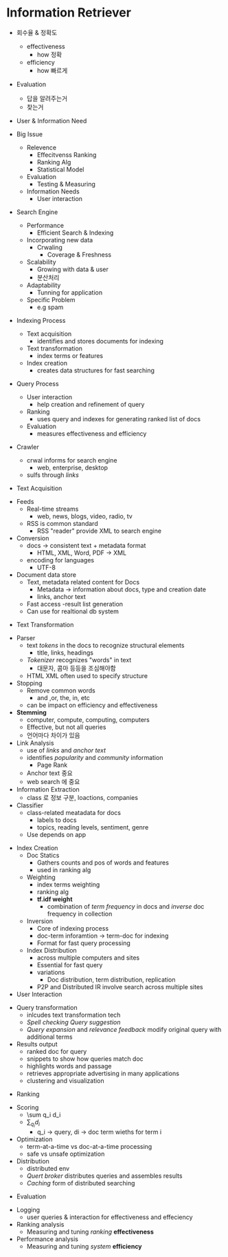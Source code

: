 # Information Retriever

* 회수율 & 정확도
    - effectiveness
        - how 정확
    - efficiency
        - how 빠르게
* Evaluation
    - 답을 알려주는거
    - 찾는거
* User & Information Need

* Big Issue
    - Relevence
        - Effecitvenss Ranking
        - Ranking Alg
        - Statistical Model
    - Evaluation
        - Testing & Measuring
    - Information Needs
        - User interaction

* Search Engine
    - Performance
        - Efficient Search & Indexing
    - Incorporating new data
        - Crwaling 
            - Coverage & Freshness
    - Scalability
        - Growing with data & user
        - 분산처리
    - Adaptability
        - Tunning for application
    - Specific Problem
        - e.g spam

* Indexing Process
    - Text acquisition
        - identifies and stores documents for indexing
    - Text transformation
        - index terms or features
    - Index creation
        - creates data structures for fast searching

* Query Process
    - User interaction
        - help creation and refinement of query
    - Ranking
        - uses query and indexes for generating ranked list of docs
    - Evaluation
        - measures effectiveness and efficiency

* Crawler
    - crwal informs for search engine
        - web, enterprise, desktop
    - sulfs through *links*

* Text Acquisition
- Feeds
    - Real-time streams
        - web, news, blogs, video, radio, tv
    - RSS is common standard
        - RSS "reader" provide XML to search engine
- Conversion
    - docs -> consistent text + metadata format
        - HTML, XML, Word, PDF -> XML
    - encoding for languages
        - UTF-8
- Document data store
    - Text, metadata related content for Docs
        - Metadata -> information about docs, type and creation date
        - links, anchor text
    - Fast access
        -result list generation
    - Can use for realtional db system
    
* Text Transformation
- Parser
    - text *tokens* in the docs to recognize structural elements
        - title, links, headings
    - *Tokenizer* recognizes "words" in text
        - 대문자, 콤마 등등을 조심해야함
    - HTML XML often used to specify structure
- Stopping
    - Remove common words
        - and ,or, the, in, etc
    - can be impact on efficiency and effectiveness
- **Stemming**
    - computer, compute, computing, computers
    - Effective, but not all queries
    - 언어마다 차이가 있음
- Link Analysis
    - use of *links* and *anchor text*
    - identifies *popularity* and *community* information
        - Page Rank
    - Anchor text 중요
    - web search 에 중요
- Information Extraction
    - class 로 정보 구분, loactions, companies
- Classifier
    - class-related meatadata for docs
        - labels to docs
        - topics, reading levels, sentiment, genre
    - Use depends on app
* Index Creation
    - Doc Statics
        - Gathers counts and pos of words and features
        - used in ranking alg
    - Weighting
        - index terms weighting
        - ranking alg
        - **tf.idf weight**
            - combination of *term frequency* in docs and *inverse* doc frequency in collection
    - Inversion
        - Core of indexing process
        - doc-term inforamtion -> term-doc for indexing
        - Format for fast query processing
    - Index Distribution
        - across multiple computers and sites
        - Essential for fast query
        - variations
            - Doc distribution, term distribution, replication
        - P2P and Distributed IR involve search across multiple sites
* User Interaction
- Query transformation
    - inlcudes text transformation tech
    - *Spell checking* *Query suggestion*
    - *Query expansion* and *relevance feedback* modify original query with additional terms
- Results output
    - ranked doc for query
    - snippets to show how queries match doc
    - highlights words and passage
    - retrieves appropriate advertising in many applications
    - clustering and visualization
* Ranking
- Scoring
    - \sum q_i d_i
    - $\sum_ q_i d_i$
        - q_i -> query, di -> doc term wieths for term i
- Optimization
    - term-at-a-time vs doc-at-a-time  processing
    - safe vs unsafe   optimization
- Distribution
    - distributed env
    - *Quert broker* distributes queries and assembles results
    - *Caching* form of distributed searching
* Evaluation
- Logging
    - user queries & interaction  for effectiveness and effeciency
- Ranking analysis
    - Measuring and tuning *ranking* **effectiveness**
- Performance analysis
    - Measuring and tuning *system* **efficiency**
